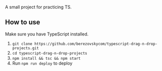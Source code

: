 A small project for practicing TS.

## How to use

Make sure you have TypeScript installed.

1. `git clone https://github.com/berezovskycom/typescript-drag-n-drop-projects.git`
2. `cd typescript-drag-n-drop-projects`
3. `npm install && tsc && npm start`
4. Run `npm run deploy` to deploy
